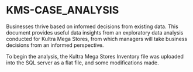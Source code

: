 # KMS-CASE_ANALYSIS
Businesses thrive based on informed decisions from existing data. This document provides useful data insights from an exploratory data analysis conducted for Kultra Mega Stores, from which managers will take business decisions from an informed perspective.

To begin the analysis, the Kultra Mega Stores Inventory file was uploaded into the SQL server as a flat file, and some modifications made.
